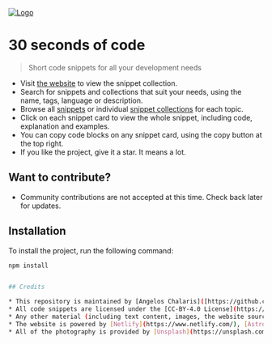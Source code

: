 [![Logo](/logo.png)](https://30secondsofcode.org/js/p/1)

# 30 seconds of code

> Short code snippets for all your development needs

* Visit [the website](https://30secondsofcode.org) to view the snippet collection.
* Search for snippets and collections that suit your needs, using the name, tags, language or description.
* Browse all [snippets](https://30secondsofcode.org/snippets/p/1) or individual [snippet collections](https://30secondsofcode.org/collections/p/1) for each topic.
* Click on each snippet card to view the whole snippet, including code, explanation and examples.
* You can copy code blocks on any snippet card, using the copy button at the top right.
* If you like the project, give it a star. It means a lot.

## Want to contribute?

* Community contributions are not accepted at this time. Check back later for updates.

## Installation
To install the project, run the following command:

```bash
npm install


## Credits

* This repository is maintained by [Angelos Chalaris]([https://github.com/30-seconds](https://github.com/Chalarangelo)).
* All code snippets are licensed under the [CC-BY-4.0 License](https://creativecommons.org/licenses/by/4.0/), unless explicitly stated otherwise.
* Any other material (including text content, images, the website source code, logos, names and trademarks) are not to be used without the explicit consent of the owner.
* The website is powered by [Netlify](https://www.netlify.com/), [Astro](https://astro.build/) & [GitHub](https://github.com/).
* All of the photography is provided by [Unsplash](https://unsplash.com/collections/9387655/30-seconds-of-code-images).
